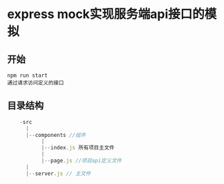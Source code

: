 # express mock实现服务端api接口的模拟

## 开始

    npm run start
    通过请求访问定义的接口

## 目录结构
```javascript
    -src
      |
      |--components //组件
           |
           |--index.js 所有项目主文件
           |
           |--page.js //项目api定义文件
      |
      |--server.js // 主文件
```

